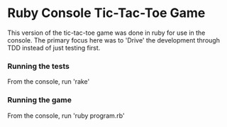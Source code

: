 Ruby Console Tic-Tac-Toe Game
=============================

This version of the tic-tac-toe game was done in ruby for use in the console. The primary focus here was to 'Drive' the development through TDD instead of just testing first.

### Running the tests
From the console, run 'rake'

### Running the game
From the console, run 'ruby program.rb'
